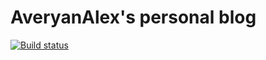 # AveryanAlex's personal blog

[![Build status](https://wp.frsqr.xyz/api/badges/averyanalex/blog/status.svg)](https://git.frsqr.xyz/averyanalex/blog)
